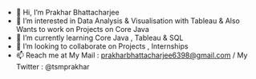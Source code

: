 - 👋 Hi, I’m Prakhar Bhattacharjee
- 👀 I’m interested in Data Analysis & Visualisation with Tableau & Also Wants to work on Projects on Core Java
- 🌱 I’m currently learning Core Java , Tableau & SQL
- 💞️ I’m looking to collaborate on Projects , Internships
- 📫 Reach me at My Mail : prakharbhattacharjee6398@gmail.com / My Twitter : @tsmprakhar 

<!---
tsmprakhar/tsmprakhar is a ✨ special ✨ repository because its `README.md` (this file) appears on your GitHub profile.
You can click the Preview link to take a look at your changes.
--->
